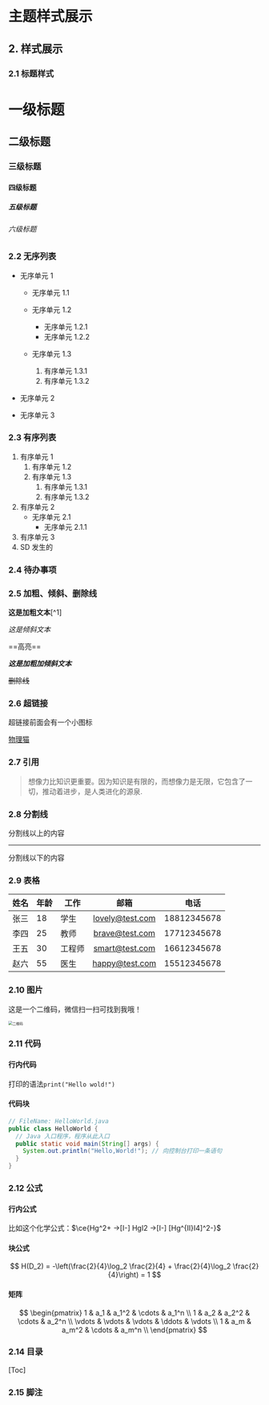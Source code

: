 # 主题样式展示

## 2. 样式展示

### 2.1 标题样式

# 一级标题

## 二级标题

### 三级标题

#### 四级标题

##### 五级标题

###### 六级标题

### 2.2 无序列表

- 无序单元 1

  - 无序单元 1.1

  - 无序单元 1.2
    - 无序单元 1.2.1
    - 无序单元 1.2.2
  - 无序单元 1.3
    1. 有序单元 1.3.1
    2. 有序单元 1.3.2

- 无序单元 2

- 无序单元 3

### 2.3 有序列表

1. 有序单元 1
   1. 有序单元 1.2
   2. 有序单元 1.3
      1. 有序单元 1.3.1
      2. 有序单元 1.3.2
2. 有序单元 2
   - 无序单元 2.1
     - 无序单元 2.1.1
3. 有序单元 3
4. SD 发生的

### 2.4 待办事项

### 2.5 加粗、倾斜、删除线

**这是加粗文本**[^1]

_这是倾斜文本_

==高亮==

**_这是加粗加倾斜文本_**

~~删除线~~

### 2.6 超链接

超链接前面会有一个小图标

[物理猫](https://www.phycat.cn)

### 2.7 引用

> 想像力比知识更重要。因为知识是有限的，而想像力是无限，它包含了一切，推动着进步，是人类进化的源泉.

### 2.8 分割线

分割线以上的内容

---

分割线以下的内容

### 2.9 表格

| 姓名 | 年龄 | 工作   |      邮箱       |    电话     |
| ---- | ---- | ------ | :-------------: | :---------: |
| 张三 | 18   | 学生   | lovely@test.com | 18812345678 |
| 李四 | 25   | 教师   | brave@test.com  | 17712345678 |
| 王五 | 30   | 工程师 | smart@test.com  | 16612345678 |
| 赵六 | 55   | 医生   | happy@test.com  | 15512345678 |

### 2.10 图片

这是一个二维码，微信扫一扫可找到我哦！

<img src="https://cdn.phycat.cn/localediter/202312081856475.png" alt="二维码" style="zoom:50%;" />

### 2.11 代码

#### 行内代码

打印的语法`print("Hello wold!")`

#### 代码块

```java
// FileName: HelloWorld.java
public class HelloWorld {
  // Java 入口程序，程序从此入口
  public static void main(String[] args) {
    System.out.println("Hello,World!"); // 向控制台打印一条语句
  }
}
```

### 2.12 公式

#### 行内公式

比如这个化学公式：$\ce{Hg^2+ ->[I-] HgI2 ->[I-] [Hg^{II}I4]^2-}$

#### 块公式

$$
H(D_2) = -\left(\frac{2}{4}\log_2 \frac{2}{4} + \frac{2}{4}\log_2 \frac{2}{4}\right) = 1
$$

#### 矩阵

$$
\begin{pmatrix}
  1 & a_1 & a_1^2 & \cdots & a_1^n \\
  1 & a_2 & a_2^2 & \cdots & a_2^n \\
  \vdots & \vdots & \vdots & \ddots & \vdots \\
  1 & a_m & a_m^2 & \cdots & a_m^n \\
  \end{pmatrix}
$$

### 2.14 目录

[Toc]

### 2.15 脚注
